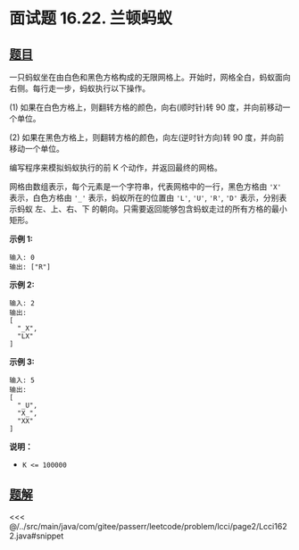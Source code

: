 # 面试题 16.22. 兰顿蚂蚁

## [题目](https://leetcode.cn/problems/langtons-ant-lcci/)
一只蚂蚁坐在由白色和黑色方格构成的无限网格上。开始时，网格全白，蚂蚁面向右侧。每行走一步，蚂蚁执行以下操作。

(1) 如果在白色方格上，则翻转方格的颜色，向右(顺时针)转 90 度，并向前移动一个单位。  

(2) 如果在黑色方格上，则翻转方格的颜色，向左(逆时针方向)转 90 度，并向前移动一个单位。

编写程序来模拟蚂蚁执行的前 K 个动作，并返回最终的网格。

网格由数组表示，每个元素是一个字符串，代表网格中的一行，黑色方格由 `'X'` 表示，白色方格由 `'_'` 表示，蚂蚁所在的位置由 `'L'`, `'U'`, `'R'`, `'D'` 表示，分别表示蚂蚁 左、上、右、下 的朝向。只需要返回能够包含蚂蚁走过的所有方格的最小矩形。

**示例 1:**

```
输入: 0
输出: ["R"]
```

**示例 2:**

```
输入: 2
输出:
[
  "_X",
  "LX"
]
```

**示例 3:**

```
输入: 5
输出:
[
  "_U",
  "X_",
  "XX"
]
```

**说明：**

* `K <= 100000`


## [题解](https://github.com/PasseRR/JavaLeetCode/blob/master/src/main/java/com/gitee/passerr/leetcode/problem/lcci/page2/Lcci1622.java)

<<< @/../src/main/java/com/gitee/passerr/leetcode/problem/lcci/page2/Lcci1622.java#snippet
